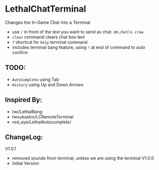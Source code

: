 # LethalChatTerminal

Changes the In-Game Chat into a Terminal

* use `/` in front of the text you want to send as chat.  ex.`/hello crew`
* `clear` command clears chat box text
* `?` shortcut for `help` terminal command
* includes terminal bang feature,  using `!` at end of command to auto confirm

TODO: 
---------------

* `AutoComplete` using Tab
* `History` using Up and Down Arrows

Inspired By: 
---------------
* twi/LethalBang
* hesukastro/LCRemoteTerminal
* red_eye/LethalAutocomplete/


ChangeLog: 
---------------
V1.0.1
* removed sounds from terminal, unless we are using the terminal
V1.0.0
* Initial Version